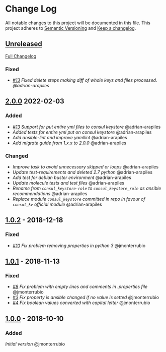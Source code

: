 # Change Log

All notable changes to this project will be documented in this file.
This project adheres to [Semantic Versioning](http://semver.org/) and [Keep a changelog](https://github.com/olivierlacan/keep-a-changelog).

## [Unreleased]

[Full Changelog](https://github.com/idealista/consul_keystore_role/compare/master...develop)

### Fixed
- *[#13](https://github.com/idealista/consul_keystore_role/issues/13) Fixed delete steps making diff of whole keys and files processed. @adrian-arapiles*

## [2.0.0] 2022-02-03

### Added
- *[#13](https://github.com/idealista/consul_keystore_role/issues/13) Support for put entire yml files to consul keystore* @adrian-arapiles
- *Added tests for entire yml put on consul keystore* @adrian-arapiles
- *Add ansible-lint and improve yamllint* @adrian-arapiles
- *Add migrate guide from 1.x.x to 2.0.0* @adrian-arapiles

### Changed
- *Improve task to avoid unnecessary skipped or loops* @adrian-arapiles
- *Update test-requirements and deleted 2.7 python* @adrian-arapiles
- *Add test for debian buster environment* @adrian-arapiles
- *Update molecule tests and test files* @adrian-arapiles
- *Rename from `consul_keystore-role` to `consul_keystore_role` as ansible recommendations* @adrian-arapiles
- *Replace module `consul_keystore` committed in repo in favour of `consul_kv` official module* @adrian-arapiles

## [1.0.2] - 2018-12-18

### Fixed

- *[#10](https://github.com/idealista/consul_keystore_role/issues/10) Fix problem removing properties in python 3* @jmonterrubio

## [1.0.1] - 2018-11-13

### Fixed

- *[#8](https://github.com/idealista/consul_keystore_role/issues/8) Fix problem with empty lines and comments in .properties file* @jmonterrubio
- *[#3](https://github.com/idealista/consul_keystore_role/issues/3) Fix property is ansible changed if no value is setted* @jmonterrubio
- *[#4](https://github.com/idealista/consul_keystore_role/issues/4) Fix boolean values converted with capital letter* @jmonterrubio

## [1.0.0] - 2018-10-10

### Added

*Initial version* @jmonterrubio

[2.0.0]: https://github.com/idealista/consul_keystore_role/tree/2.0.0
[1.0.2]: https://github.com/idealista/consul_keystore_role/tree/1.0.2
[1.0.1]: https://github.com/idealista/consul_keystore_role/tree/1.0.1
[1.0.0]: https://github.com/idealista/consul_keystore_role/tree/1.0.0
[Unreleased]: https://github.com/idealista/consul_keystore_role/tree/develop
